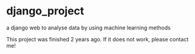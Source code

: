 # django_project
a django web to analyse data by using machine learning methods 

This project was finished 2 years ago. If it does not work, please contact me!
